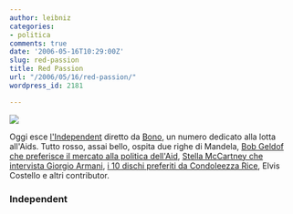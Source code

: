 ```yaml
---
author: leibniz
categories:
- politica
comments: true
date: '2006-05-16T10:29:00Z'
slug: red-passion
title: Red Passion
url: "/2006/05/16/red-passion/"
wordpress_id: 2181

---
```

![](http://www.independent.co.uk/multimedia/archive/00119/p1_160506b_119937b.jpg)


Oggi esce [l'Independent](http://www.independent.co.uk/) diretto da [Bono](http://comment.independent.co.uk/commentators/article484978.ece), un numero dedicato alla lotta all'Aids. Tutto rosso, assai bello, ospita due righe di Mandela, [Bob Geldof che preferisce il mercato alla politica dell'Aid](http://comment.independent.co.uk/commentators/article484980.ece), [Stella McCartney che intervista Giorgio Armani](http://news.independent.co.uk/people/profiles/article484641.ece), [i 10 dischi preferiti da Condoleezza Rice](http://enjoyment.independent.co.uk/music/features/article484642.ece), Elvis Costello e altri contributor.


### Independent
